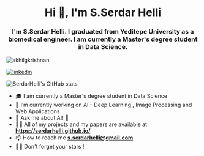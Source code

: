 
<h1 align="center">Hi 👋, I'm S.Serdar Helli</h1>
<h3 align="center">I'm S.Serdar Helli. I graduated from Yeditepe University as a biomedical engineer. I am currently a Master's degree student in Data Science.
</h3>
<p align="left"> <img src="https://komarev.com/ghpvc/?username=SerdarHelli" alt="akhilgkrishnan" /> </p>

[![linkedin](https://img.shields.io/badge/linkedin-%230077B5.svg)](https://www.linkedin.com/in/selahattin-serdar-helli-85bb201a3/)



![SerdarHelli's GitHub stats](https://github-readme-stats.vercel.app/api?username=SerdarHelli&hide=contribs,prs)


- 🎓 I am currently a Master's degree student in Data Science 
- 🔭 I’m currently working on AI - Deep Learning , Image Processing   and Web Applications 
- 💬 Ask me about AI! 🐍
- 👨‍💻 All of my projects and my papers are available at **https://serdarhelli.github.io/**
- 📫 How to reach me **s.serdarhelli@gmail.com**
- 🧑‍🚀 Don't forget your stars !

